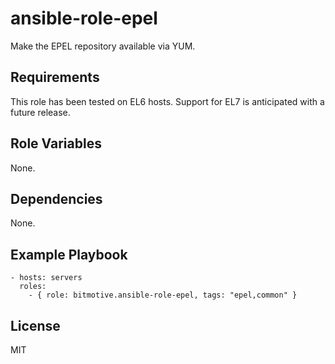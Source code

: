 ansible-role-epel
=========

Make the EPEL repository available via YUM.

Requirements
------------

This role has been tested on EL6 hosts. Support for EL7 is anticipated with a future release.

Role Variables
--------------

None.

Dependencies
------------

None.

Example Playbook
----------------

```
- hosts: servers
  roles:
    - { role: bitmotive.ansible-role-epel, tags: "epel,common" }
```

License
-------

MIT
